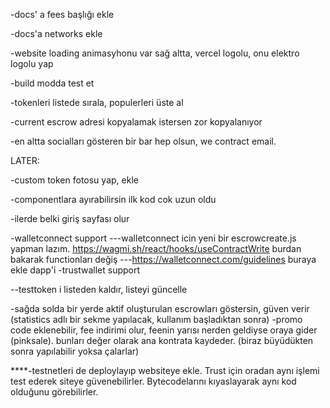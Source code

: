 




-docs' a fees başlığı ekle

-docs'a networks ekle


-website loading animasyhonu var sağ altta, vercel logolu, onu elektro logolu yap


-build modda test et


-tokenleri listede sırala, populerleri üste al





-current escrow adresi kopyalamak istersen zor kopyalanıyor



-en altta socialları gösteren bir bar hep olsun, we contract email.










LATER:


-custom token fotosu yap, ekle

-componentlara ayırabilirsin ilk kod cok uzun oldu

-ilerde belki giriş sayfası olur


-walletconnect support
---walletconnect icin yeni bir escrowcreate.js yapman lazım. https://wagmi.sh/react/hooks/useContractWrite burdan bakarak functionları değiş
---https://walletconnect.com/guidelines buraya ekle dapp'i
-trustwallet support

--testtoken i listeden kaldır, listeyi güncelle

-sağda solda bir yerde aktif oluşturulan escrowları göstersin, güven verir (statistics adlı bir sekme yapılacak, kullanım başladıktan sonra)
-promo code eklenebilir, fee indirimi olur, feenin yarısı nerden geldiyse oraya gider (pinksale). bunları değer olarak ana kontrata kaydeder. (biraz büyüdükten sonra yapılabilir yoksa çalarlar)


****-testnetleri de deploylayıp websiteye ekle. Trust için oradan aynı işlemi test ederek siteye güvenebilirler. Bytecodelarını kıyaslayarak aynı kod olduğunu görebilirler.


